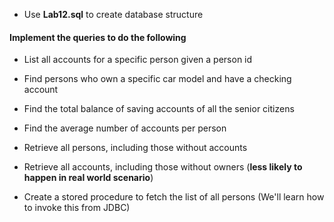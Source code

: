 * Use **Lab12.sql** to create database structure


#### Implement the queries to do the following

* List all accounts for a specific person given a person id
* Find persons who own a specific car model and have a checking account
* Find the total balance of saving accounts of all the senior citizens
* Find the average number of accounts per person
* Retrieve all persons, including those without accounts
* Retrieve all accounts, including those without owners (**less likely to happen in real world scenario**)

* Create a stored procedure to fetch the list of all persons (We'll learn how to invoke this from JDBC)